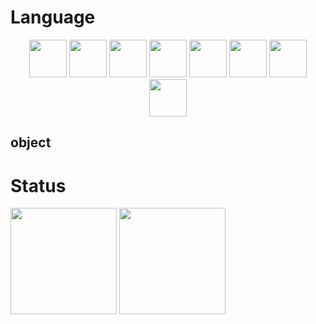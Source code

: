 # Language
<div align="center">
     <img width="60" src="https://user-images.githubusercontent.com/70254634/147387699-07f9f459-0e43-4bb6-a1de-be8a73a2433e.png">
    <img width="60" src="https://user-images.githubusercontent.com/70254634/147387702-55307deb-9df6-46d8-9529-61592f2f2192.png">
    <img width="60" src="https://user-images.githubusercontent.com/70254634/147387634-d0710671-004a-4285-8d49-b16ae0197144.png">
    <img width="60" src="https://user-images.githubusercontent.com/70254634/147387625-66a29482-7041-447d-a817-32c356ef3f21.png">
  <img width="60" src="https://user-images.githubusercontent.com/70254634/147387636-1bcbed37-db56-4e7a-9654-83e66f1e4115.png">
    <img width="60" src="https://user-images.githubusercontent.com/70254634/147387640-102be7b0-2297-4d76-9223-c464556279f6.png">
    <img width="60" src="https://user-images.githubusercontent.com/70254634/147387638-7517d54c-3152-44d7-aa65-6a208cfe44dd.png">
    <img width="60" src="https://user-images.githubusercontent.com/70254634/147387608-d373f862-7e6e-47b1-ab0a-5f93786198ef.png">
</div>

## object

# Status
<div>
    <img height="170" src="https://github-readme-stats.vercel.app/api?username=nisi0929&hide=contribs&count_private=true&show_icons=true&theme=tokyonight">
    <img height="170" src="https://github-readme-stats.vercel.app/api/top-langs/?username=nisi0929&layout=compact&theme=tokyonight">
</div>



